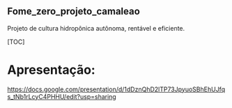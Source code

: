 ## Fome_zero_projeto_camaleao
Projeto de cultura hidropônica autônoma, rentável e eficiente.

[TOC]

# Apresentação:
https://docs.google.com/presentation/d/1dDznQhD2lTP73JpyuoSBhEhUJfqs_tNb1rLcyC4PHHU/edit?usp=sharing 

